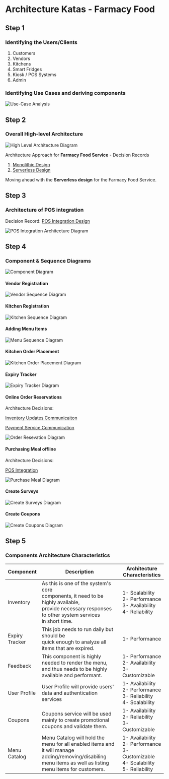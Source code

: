 # Architecture Katas - Farmacy Food

## Step 1
### Identifying the Users/Clients
1. Customers
2. Vendors
3. Kitchens
4. Smart Fridges
5. Kiosk / POS Systems
6. Admin

### Identifying Use Cases and deriving components
![Use-Case Analysis](image/FarmacyFoods_UseCase_Analysis.png)

## Step 2
### Overall High-level Architecture

![High Level Architecture Diagram](image/OverallArchitectureDiagram.png)

Architecture Approach for **Farmacy Food Service** - Decision Records
1. [Monolithic Design](adrs/monolithic-approach.md)
2. [Serverless Design](adrs/serverless-approach.md)

Moving ahead with the **Serverless design** for the Farmacy Food Service.

## Step 3
### Architecture of POS integration

Decision Record: [POS Integration Design](adrs/pos-integration.md)

![POS Integration Architecture Diagram](image/POSIntegrationArchitecture.png)

## Step 4
### Component & Sequence Diagrams

![Component Diagram](image/component-arch-diagram.png)

#### Vendor Registration

![Vendor Sequence Diagram](sequence-diagrams/vendor.png)

#### Kitchen Registration

![Kitchen Sequence Diagram](sequence-diagrams/kitchen.png)

#### Adding Menu Items

![Menu Sequence Diagram](sequence-diagrams/menu.png)

#### Kitchen Order Placement

![Kitchen Order Placement Diagram](sequence-diagrams/kitchen-order.png)

#### Expiry Tracker 

![Expiry Tracker Diagram](sequence-diagrams/expiry-tracker.png)

#### Online Order Reservations

Architecture Decisions:

[Inventory Updates Communicaiton](adrs/inventory-reservations.md)

[Payment Service Communication](adrs/payments-communication.md)

![Order Resevation Diagram](sequence-diagrams/reserve-meal.png)

#### Purchasing Meal offline

Architecture Decisions:

[POS Integration](adrs/pos-integration.md)

![Purchase Meal Diagram](sequence-diagrams/purchase-items-and-send-survey.png)

#### Create Surveys

![Create Surveys Diagram](sequence-diagrams/surveys.png)

#### Create Coupons

![Create Coupons Diagram](sequence-diagrams/coupons-create.png)

## Step 5
### Components Architecture Characteristics

| Component         | Description                                                                                                                                                    | Architecture Characteristics                                          |
|-------------------|----------------------------------------------------------------------------------------------------------------------------------------------------------------|-----------------------------------------------------------------------|
| Inventory         | As this is one of the system's core<br>components, it need to be highly available, <br>provide necessary responses to other system services <br>in short time. | 1- Scalability<br>2- Performance<br>3- Availability<br>4- Reliability |
| Expiry<br>Tracker | This job needs to run daily but should be <br>quick enough to analyze all items that are expired.                                                              | 1- Performance                                                        |
| Feedback          | This component is highly needed to render the menu,<br>and thus needs to be highly available and performant.                                                   | 1- Performance<br>2- Availability<br>3- Customizable                  |
| User Profile | User Profile will provide users' data and authentication services | 1- Availability<br>2- Performance<br>3- Reliability<br> 4- Scalability
| Coupons | Coupons service will be used mainly to create promotional coupons and validate them. | 1- Availability<br>2- Reliability<br>3- Customizable
| Menu Catalog | Menu Catalog will hold the menu for all enabled items and it will manage adding/removing/disabiling menu items as well as listing menu items for customers. | 1- Availability<br>2- Performance<br>3- Customizable<br>4- Scalability<br>5- Reliability
